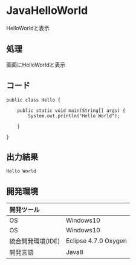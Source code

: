 # JavaHelloWorld
HelloWorldと表示

## 処理
画面にHelloWorldと表示

## コード
```
public class Hello {

	public static void main(String[] args) {
		System.out.println("Hello World");

	}

}
```

## 出力結果  
```
Hello World
```
  
## 開発環境
| 開発ツール |  |
|:-|:-|
| OS | Windows10 |
| OS | Windows10 |
| 統合開発環境(IDE) | Eclipse 4.7.0 Oxygen |
| 開発言語 | Java8 |
